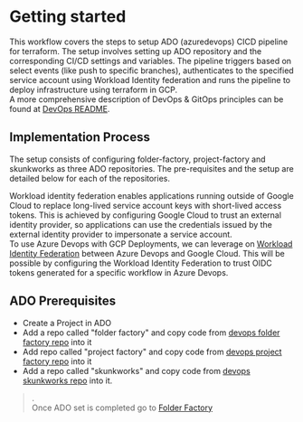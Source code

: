 # Getting started

This workflow covers the steps to setup ADO (azuredevops) CICD pipeline for terraform. The setup involves setting up ADO  repository and the corresponding CI/CD settings and variables. The pipeline triggers based on select events (like push to specific branches), authenticates to the specified service account using Workload Identity federation and runs the pipeline to deploy infrastructure using terraform in GCP.\
A more comprehensive description of DevOps & GitOps principles can be found at [DevOps README](https://github.com/google/devops-governance/blob/GDC-phase-kickstarter-1/README.md).

## Implementation Process

The setup consists of configuring folder-factory, project-factory and skunkworks as three ADO repositories. The pre-requisites and the setup are detailed below for each of the repositories.

Workload identity federation enables applications running outside of Google Cloud to replace long-lived service account keys with short-lived access tokens. This is achieved by configuring Google Cloud to trust an external identity provider, so applications can use the credentials issued by the external identity provider to impersonate a service account.\
To use Azure Devops with GCP Deployments, we can leverage on [Workload Identity Federation](https://cloud.google.com/iam/docs/workload-identity-federation) between Azure Devops and Google Cloud. This will be possible by configuring the Workload Identity Federation to trust OIDC tokens generated for a specific workflow in Azure Devops.

## ADO Prerequisites


-   Create a Project in ADO
-   Add a repo called "folder factory" and copy code from [devops folder factory repo](https://github.com/google/devops-governance/tree/GDC-phase-kickstarter-1/examples/guardrails/azuredevops/folder-factory) into it
-   Add repo called "project factory" and copy code from [devops project factory repo](https://github.com/google/devops-governance/tree/GDC-phase-kickstarter-1/examples/guardrails/azuredevops/project-factory) into it
-   Add a repo called "skunkworks" and copy code from [devops skunkworks repo](https://github.com/google/devops-governance/tree/GDC-phase-kickstarter-1/examples/guardrails/azuredevops/skunkworks) into it.

> .\
Once ADO set is completed go to [Folder Factory](https://github.com/google/devops-governance/blob/GDC-phase-kickstarter-1/examples/guardrails/azuredevops/folder-factory)

